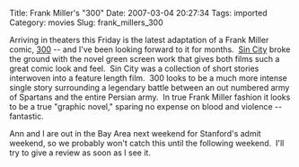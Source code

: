Title: Frank Miller's "300"
Date: 2007-03-04 20:27:34
Tags: imported
Category: movies
Slug: frank_millers_300

Arriving in theaters this Friday is the latest adaptation of a Frank Miller comic, <a href="http://www.imdb.com/title/tt0416449/" title="Just simply, WOW">300</a> -- and I've been looking forward to it for months.  <a href="http://www.imdb.com/title/tt0401792/">Sin City</a> broke the ground with the novel green screen work that gives both films such a great comic look and feel.  Sin City was a collection of short stories interwoven into a feature length film.  300 looks to be a much more intense single story surrounding a legendary battle between an out numbered army of Spartans and the entire Persian army.  In true Frank Miller fashion it looks to be a true "graphic novel," sparing no expense on blood and violence -- fantastic.

Ann and I are out in the Bay Area next weekend for Stanford's admit weekend, so we probably won't catch this until the following weekend.  I'll try to give a review as soon as I see it.
